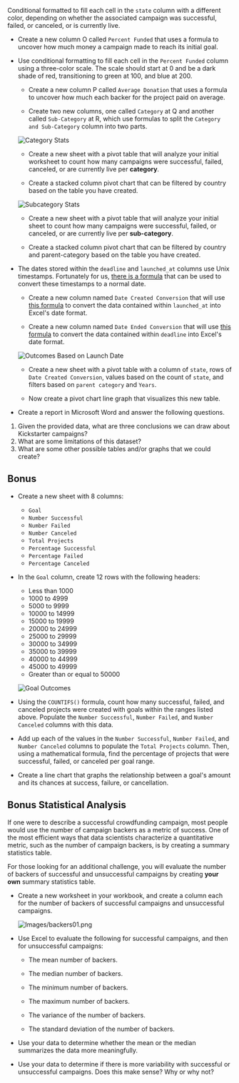 Conditional formatted to fill each cell in the `state` column with a different color, depending on whether the associated campaign was successful, failed, or canceled, or is currently live.

  * Create a new column O called `Percent Funded` that uses a formula to uncover how much money a campaign made to reach its initial goal.

* Use conditional formatting to fill each cell in the `Percent Funded` column using a three-color scale. The scale should start at 0 and be a dark shade of red, transitioning to green at 100, and blue at 200.

  * Create a new column P called `Average Donation` that uses a formula to uncover how much each backer for the project paid on average.

  * Create two new columns, one called `Category` at Q and another called `Sub-Category` at R, which use formulas to split the `Category and Sub-Category` column into two parts.

  ![Category Stats](Images/CategoryStats.png)

  * Create a new sheet with a pivot table that will analyze your initial worksheet to count how many campaigns were successful, failed, canceled, or are currently live per **category**.

  * Create a stacked column pivot chart that can be filtered by country based on the table you have created.

  ![Subcategory Stats](Images/SubcategoryStats.png)

  * Create a new sheet with a pivot table that will analyze your initial sheet to count how many campaigns were successful, failed, or canceled, or are currently live per **sub-category**.

  * Create a stacked column pivot chart that can be filtered by country and parent-category based on the table you have created.

* The dates stored within the `deadline` and `launched_at` columns use Unix timestamps. Fortunately for us, [there is a formula](https://www.extendoffice.com/documents/excel/2473-excel-timestamp-to-date.html) that can be used to convert these timestamps to a normal date.

  * Create a new column named `Date Created Conversion` that will use [this formula](https://www.extendoffice.com/documents/excel/2473-excel-timestamp-to-date.html) to convert the data contained within `launched_at` into Excel's date format.

  * Create a new column named `Date Ended Conversion` that will use [this formula](https://www.extendoffice.com/documents/excel/2473-excel-timestamp-to-date.html) to convert the data contained within `deadline` into Excel's date format.

  ![Outcomes Based on Launch Date](Images/LaunchDateOutcomes.png)

  * Create a new sheet with a pivot table with a column of `state`, rows of `Date Created Conversion`, values based on the count of `state`, and filters based on `parent category` and `Years`.

  * Now create a pivot chart line graph that visualizes this new table.

* Create a report in Microsoft Word and answer the following questions.

1. Given the provided data, what are three conclusions we can draw about Kickstarter campaigns?
2. What are some limitations of this dataset?
3. What are some other possible tables and/or graphs that we could create?

## Bonus

* Create a new sheet with 8 columns:

  * `Goal`
  * `Number Successful`
  * `Number Failed`
  * `Number Canceled`
  * `Total Projects`
  * `Percentage Successful`
  * `Percentage Failed`
  * `Percentage Canceled`

* In the `Goal` column, create 12 rows with the following headers:

  * Less than 1000
  * 1000 to 4999
  * 5000 to 9999
  * 10000 to 14999
  * 15000 to 19999
  * 20000 to 24999
  * 25000 to 29999
  * 30000 to 34999
  * 35000 to 39999
  * 40000 to 44999
  * 45000 to 49999
  * Greater than or equal to 50000

  ![Goal Outcomes](Images/GoalOutcomes.png)

* Using the `COUNTIFS()` formula, count how many successful, failed, and canceled projects were created with goals within the ranges listed above. Populate the `Number Successful`, `Number Failed`, and `Number Canceled` columns with this data.

* Add up each of the values in the `Number Successful`, `Number Failed`, and `Number Canceled` columns to populate the `Total Projects` column. Then, using a mathematical formula, find the percentage of projects that were successful, failed, or canceled per goal range.

* Create a line chart that graphs the relationship between a goal's amount and its chances at success, failure, or cancellation.

## Bonus Statistical Analysis

If one were to describe a successful crowdfunding campaign, most people would use the number of campaign backers as a metric of success. One of the most efficient ways that data scientists characterize a quantitative metric, such as the number of campaign backers, is by creating a summary statistics table.

For those looking for an additional challenge, you will evaluate the number of backers of successful and unsuccessful campaigns by creating **your own** summary statistics table.

* Create a new worksheet in your workbook, and create a column each for the number of backers of successful campaigns and unsuccessful campaigns.

  ![Images/backers01.png](Images/backers01.png)

* Use Excel to evaluate the following for successful campaigns, and then for unsuccessful campaigns:

  * The mean number of backers.

  * The median number of backers.

  * The minimum number of backers.

  * The maximum number of backers.

  * The variance of the number of backers.

  * The standard deviation of the number of backers.

* Use your data to determine whether the mean or the median summarizes the data more meaningfully.

* Use your data to determine if there is more variability with successful or unsuccessful campaigns. Does this make sense? Why or why not?
